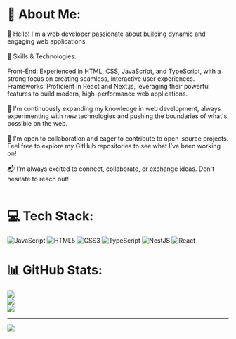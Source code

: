 # 💫 About Me:
👋 Hello! I'm a web developer passionate about building dynamic and engaging web applications.<br><br>🔧 Skills & Technologies:<br><br>Front-End: Experienced in HTML, CSS, JavaScript, and TypeScript, with a strong focus on creating seamless, interactive user experiences.<br>Frameworks: Proficient in React and Next.js, leveraging their powerful features to build modern, high-performance web applications.<br><br>🌱 I'm continuously expanding my knowledge in web development, always experimenting with new technologies and pushing the boundaries of what's possible on the web.<br><br>🌟 I'm open to collaboration and eager to contribute to open-source projects. Feel free to explore my GitHub repositories to see what I've been working on!<br><br>📬 I'm always excited to connect, collaborate, or exchange ideas. Don't hesitate to reach out!<br><br>

# 💻 Tech Stack:
![JavaScript](https://img.shields.io/badge/javascript-%23323330.svg?style=for-the-badge&logo=javascript&logoColor=%23F7DF1E) ![HTML5](https://img.shields.io/badge/html5-%23E34F26.svg?style=for-the-badge&logo=html5&logoColor=white) ![CSS3](https://img.shields.io/badge/css3-%231572B6.svg?style=for-the-badge&logo=css3&logoColor=white) ![TypeScript](https://img.shields.io/badge/typescript-%23007ACC.svg?style=for-the-badge&logo=typescript&logoColor=white) ![NestJS](https://img.shields.io/badge/nestjs-%23E0234E.svg?style=for-the-badge&logo=nestjs&logoColor=white) ![React](https://img.shields.io/badge/react-%2320232a.svg?style=for-the-badge&logo=react&logoColor=%2361DAFB)
# 📊 GitHub Stats:
![](https://github-readme-stats.vercel.app/api?username=kommmal&theme=tokyonight&hide_border=false&include_all_commits=true&count_private=false)<br/>
![](https://github-readme-streak-stats.herokuapp.com/?user=kommmal&theme=tokyonight&hide_border=false)<br/>
![](https://github-readme-stats.vercel.app/api/top-langs/?username=kommmal&theme=tokyonight&hide_border=false&include_all_commits=true&count_private=false&layout=compact)

---
[![](https://visitcount.itsvg.in/api?id=kommmal&icon=0&color=0)](https://visitcount.itsvg.in)

<!-- Proudly created with GPRM ( https://gprm.itsvg.in ) -->

